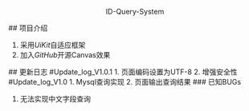 <p align="center">ID-Query-System</p>
## 项目介绍
<ol>
	<li>采用<i>UiKit</i>自适应框架</li>
	<li>加入<i>GitHub</i>开源Canvas效果</li>
</ol>
## 更新日志
#Update_log_V1.0.1
1. 页面编码设置为UTF-8
2. 增强安全性
#Update_log_V1.0
1. Mysql查询实现
2. 页面输出查询结果
### 已知BUGs
<ol>
	<li>无法实现中文字段查询</li>
</ol>

